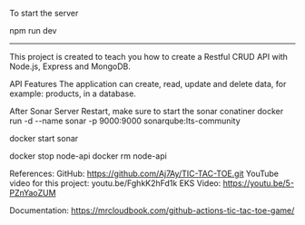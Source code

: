 To start the server

npm run dev


---------------------

This project is created to teach you how to create a Restful CRUD API with Node.js, Express and MongoDB.


API Features
The application can create, read, update and delete data, for example: products, in a database.



After Sonar Server Restart, make sure to start the sonar conatiner
docker run -d --name sonar -p 9000:9000 sonarqube:lts-community

docker start sonar

docker stop node-api
docker rm node-api


References:
GitHub: https://github.com/Aj7Ay/TIC-TAC-TOE.git
YouTube video for this project: youtu.be/FghkK2hFd1k
EKS Video: https://youtu.be/5-PZnYaoZUM

Documentation: 
https://mrcloudbook.com/github-actions-tic-tac-toe-game/
